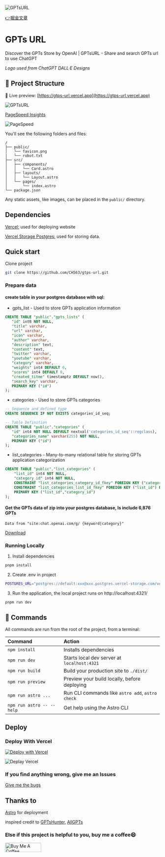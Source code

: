 ![GPTsURL](https://github.com/CH563/gtps-url/blob/main/public/logo.png)

[👉掘金文章](https://juejin.cn/post/7303386068606648359)

# GPTs URL

Discover the GPTs Store by OpenAI | GPTsURL - Share and search GPTs url to use ChatGPT

*Logo used from ChatGPT DALL·E Designs*

## 🚀 Project Structure

🍿 Live preview: [https://gtps-url.vercel.app](https://gtps-url.vercel.app)

![GPTsURL](https://github.com/CH563/gtps-url/blob/main/public/image-white.png)

[PageSpeed Insights](https://pagespeed.web.dev/analysis/https-gptsurl-com/hnkd6k6hly?hl=en_US&form_factor=desktop)

![PageSpeed](https://github.com/CH563/gtps-url/blob/main/page-speed.png)

You'll see the following folders and files:

```text
/
├── public/
│   └── favicon.png
|   └── robot.txt
├── src/
│   ├── components/
│   │   └── Card.astro
│   ├── layouts/
│   │   └── Layout.astro
│   └── pages/
│       └── index.astro
└── package.json
```

Any static assets, like images, can be placed in the `public/` directory.

## Dependencies

[Vercel:](https://vercel.com/) used for deploying website

[Vercel Storage Postgres:](https://vercel.com/docs/storage/vercel-postgres) used for storing data.

## Quick start

Clone project

 ```bash
 git clone https://github.com/CH563/gtps-url.git
 ```

### Prepare data

#### create table in your postgres database with sql:

- gpts_list - Used to store GPTs application information
 ```sql
 CREATE TABLE "public"."gpts_lists" (
    "id" int8 NOT NULL,
    "title" varchar,
    "url" varchar,
    "icon" varchar,
    "author" varchar,
    "description" text,
    "content" text,
    "twitter" varchar,
    "youtube" varchar,
    "category" varchar,
    "weights" int4 DEFAULT 0,
    "scores" int4 DEFAULT 0,
    "created_titme" timestamptz DEFAULT now(),
    "search_key" varchar,
    PRIMARY KEY ("id")
);
 ```

 - categories - Used to store GPTs categories
 ```sql
 -- Sequence and defined type
CREATE SEQUENCE IF NOT EXISTS categories_id_seq;

-- Table Definition
CREATE TABLE "public"."categories" (
    "id" int4 NOT NULL DEFAULT nextval('categories_id_seq'::regclass),
    "categories_name" varchar(255) NOT NULL,
    PRIMARY KEY ("id")
);
 ```

 - list_categories - Many-to-many relational table for storing GPTs application categorization
```sql
CREATE TABLE "public"."list_categories" (
    "list_id" int4 NOT NULL,
    "category_id" int4 NOT NULL,
    CONSTRAINT "list_categories_category_id_fkey" FOREIGN KEY ("category_id") REFERENCES "public"."categories"("id"),
    CONSTRAINT "list_categories_list_id_fkey" FOREIGN KEY ("list_id") REFERENCES "public"."gpts_lists"("id"),
    PRIMARY KEY ("list_id","category_id")
);
```

#### Get the GPTs data of zip into your postgres database, Is include 6,876 GPTs

`Data from "site:chat.openai.com/g/ {keyword|category}"`

[Download](https://github.com/CH563/gtps-url/releases/tag/v1.0.0)


### Running Locally

1. Install dependencies
```bash
pnpm install
```

2. Create .env in project
```bash
POSTGRES_URL="postgres://default:xxx@xxx.postgres.vercel-storage.com/verceldb"
```

3. Run the application, the local project runs on http://localhost:4321/
```bash
pnpm run dev
```

## 🧞 Commands

All commands are run from the root of the project, from a terminal:

| Command                   | Action                                           |
| :------------------------ | :----------------------------------------------- |
| `npm install`             | Installs dependencies                            |
| `npm run dev`             | Starts local dev server at `localhost:4321`      |
| `npm run build`           | Build your production site to `./dist/`          |
| `npm run preview`         | Preview your build locally, before deploying     |
| `npm run astro ...`       | Run CLI commands like `astro add`, `astro check` |
| `npm run astro -- --help` | Get help using the Astro CLI                     |


## Deploy

### Deploy With Vercel

[![Deploy with Vercel](https://vercel.com/button)](https://vercel.com/new/clone?repository-url=https%3A%2F%2Fgithub.com%2FCH563%2Fgtps-url&env=POSTGRES_URL&envDescription=Vercel%20Storage%20Postgres%20Link%20Address)

![Deplay Vercel](https://github.com/CH563/gtps-url/blob/main/vercel.png)

### If you find anything wrong, give me an Issues

[Give me the bugs](https://github.com/CH563/gtps-url/issues)

## Thanks to

[Astro](https://astro.build/) for deployment

inspired credit to [GPTsHunter](https://www.GPTsHunter.com), [AllGPTs](https://allgpts.co/)

### Else if this project is helpful to you, buy me a coffee😄

<a href="https://www.buymeacoffee.com/liwen563" target="_blank"><img src="https://cdn.buymeacoffee.com/buttons/v2/default-yellow.png" alt="Buy Me A Coffee" style="height: 30px !important;width: 117px !important;" ></a>
